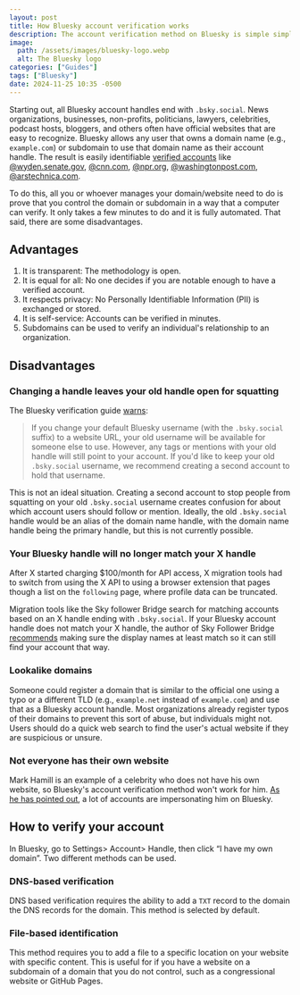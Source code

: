 ```yaml
---
layout: post
title: How Bluesky account verification works
description: The account verification method on Bluesky is simple simple and transparent – but it comes with some major drawbacks
image:
  path: /assets/images/bluesky-logo.webp
  alt: The Bluesky logo
categories: ["Guides"]
tags: ["Bluesky"]
date: 2024-11-25 10:35 -0500
---
```


Starting out, all Bluesky account handles end with `.bsky.social`. News organizations, businesses, non-profits, politicians, lawyers, celebrities, podcast hosts, bloggers, and others often have official websites that are easy to recognize. Bluesky allows any user that owns a domain name (e.g., `example.com`) or subdomain to use that domain name as their account handle. The result is easily identifiable [verified accounts](https://bsky.social/about/blog/4-28-2023-domain-handle-tutorial) like [@wyden.senate.gov](https://bsky.app/profile/wyden.senate.gov), [@cnn.com](https://bsky.app/profile/cn.com), [@npr.org](https://bsky.app/profile/npr.org), [@washingtonpost.com](https://bsky.app/profile/washingtonpost.com), [@arstechnica.com](https://bsky.app/profile/arstechnicia.com).

To do this, all you or whoever manages your domain/website need to do is prove that you control the domain or subdomain in a way that a computer can verify. It only takes a few minutes to do and it is fully automated. That said, there are some disadvantages.

## Advantages

1. It is transparent: The methodology is open.
2. It is equal for all: No one decides if you are notable enough to have a verified account.
3. It respects privacy: No Personally Identifiable Information (PII) is exchanged or stored.
4. It is self-service: Accounts can be verified in minutes.
5. Subdomains can be used to verify an individual's relationship to an organization.

## Disadvantages

### Changing a handle leaves your old handle open for squatting

The Bluesky verification guide [warns](https://bsky.social/about/blog/4-28-2023-domain-handle-tutorial):

> If you change your default Bluesky username (with the `.bsky.social` suffix) to a website URL, your old username will be available for someone else to use. However, any tags or mentions with your old handle will still point to your account. If you'd like to keep your old `.bsky.social` username, we recommend creating a second account to hold that username.

This is not an ideal situation. Creating a second account to stop people from squatting on your old `.bsky.social` username creates confusion for about which account users should follow or mention. Ideally, the old `.bsky.social` handle would be an alias of the domain name handle, with the domain name handle being the primary handle, but this is not currently possible.

### Your Bluesky handle will no longer match your X handle

After X started charging $100/month for API access, X migration tools had to switch from using the X API to using a browser extension that pages though a list on the `following` page, where profile data can be truncated.

Migration tools like the Sky follower Bridge search for matching accounts based on an X handle ending with `.bsky.social`. If your Bluesky account handle does not match your X handle, the author of Sky Follower Bridge [recommends](https://github.com/kawamataryo/sky-follower-bridge/issues/64) making sure the display names at least match so it can still find your account that way.

### Lookalike domains

Someone could register a domain that is similar to the official one using a typo or a different TLD (e.g., `example.net` instead of `example.com`) and use that as a Bluesky account handle. Most organizations already register typos of their domains to prevent this sort of abuse, but individuals might not. Users should do a quick web search to find the user's actual website if they are suspicious or unsure.

### Not everyone has their own website

Mark Hamill is an example of a celebrity who does not have his own website, so Bluesky's account verification method won't work for him. [As he has pointed out](https://bsky.app/profile/markhamillofficial.bsky.social/post/3lbpyd7qbkc2z), a lot of accounts are impersonating him on Bluesky.

## How to verify your account

In Bluesky, go to Settings> Account> Handle, then click “I have my own domain”. Two different methods can be used.

### DNS-based verification

DNS based verification requires the ability to add a `TXT` record to the domain the DNS records for the domain. This method is selected by default.

### File-based identification

This method requires you to add a file to a specific location on your website with specific content. This is useful for if you have a website on a subdomain of a domain that you do not control, such as a congressional website or GitHub Pages.
